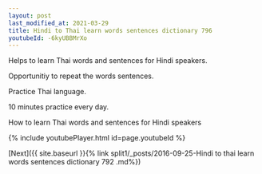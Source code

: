 ```yaml
---
layout: post
last_modified_at: 2021-03-29
title: Hindi to Thai learn words sentences dictionary 796 
youtubeId: -6kyUBBMrXo
---
```

 
 
Helps to learn Thai words and sentences for Hindi speakers.

Opportunitiy to repeat the words sentences. 

Practice Thai language. 
 
10 minutes practice every day. 
 
How to learn Thai words and sentences for Hindi speakers 
 
{% include youtubePlayer.html id=page.youtubeId %}
 
 
[Next]({{ site.baseurl }}{% link  split1/_posts/2016-09-25-Hindi to thai learn words sentences dictionary 792 .md%})
 
